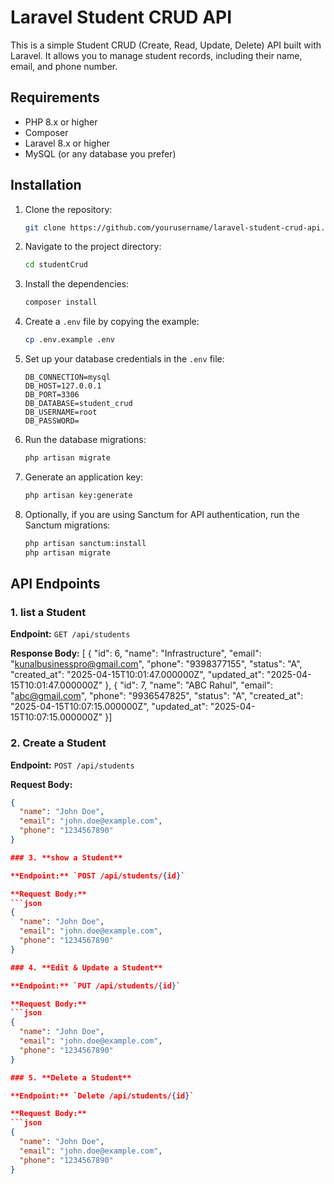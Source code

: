 # Laravel Student CRUD API

This is a simple Student CRUD (Create, Read, Update, Delete) API built with Laravel. It allows you to manage student records, including their name, email, and phone number.

## Requirements

- PHP 8.x or higher
- Composer
- Laravel 8.x or higher
- MySQL (or any database you prefer)

## Installation

1. Clone the repository:
    ```bash
    git clone https://github.com/yourusername/laravel-student-crud-api.git
    ```

2. Navigate to the project directory:
    ```bash
    cd studentCrud
    ```

3. Install the dependencies:
    ```bash
    composer install
    ```

4. Create a `.env` file by copying the example:
    ```bash
    cp .env.example .env
    ```

5. Set up your database credentials in the `.env` file:
    ```env
    DB_CONNECTION=mysql
    DB_HOST=127.0.0.1
    DB_PORT=3306
    DB_DATABASE=student_crud
    DB_USERNAME=root
    DB_PASSWORD=
    ```

6. Run the database migrations:
    ```bash
    php artisan migrate
    ```

7. Generate an application key:
    ```bash
    php artisan key:generate
    ```

8. Optionally, if you are using Sanctum for API authentication, run the Sanctum migrations:
    ```bash
    php artisan sanctum:install
    php artisan migrate
    ```

## API Endpoints

### 1. **list a Student**

**Endpoint:** `GET /api/students`

**Response Body:**
[
  {
    "id": 6,
    "name": "Infrastructure",
    "email": "kunalbusinesspro@gmail.com",
    "phone": "9398377155",
    "status": "A",
    "created_at": "2025-04-15T10:01:47.000000Z",
    "updated_at": "2025-04-15T10:01:47.000000Z"
  },
  {
    "id": 7,
    "name": "ABC Rahul",
    "email": "abc@gmail.com",
    "phone": "9936547825",
    "status": "A",
    "created_at": "2025-04-15T10:07:15.000000Z",
    "updated_at": "2025-04-15T10:07:15.000000Z"
  }]


### 2. **Create a Student**

**Endpoint:** `POST /api/students`

**Request Body:**
```json
{
  "name": "John Doe",
  "email": "john.doe@example.com",
  "phone": "1234567890"
}

### 3. **show a Student**

**Endpoint:** `POST /api/students/{id}`

**Request Body:**
```json
{
  "name": "John Doe",
  "email": "john.doe@example.com",
  "phone": "1234567890"
}

### 4. **Edit & Update a Student**

**Endpoint:** `PUT /api/students/{id}`

**Request Body:**
```json
{
  "name": "John Doe",
  "email": "john.doe@example.com",
  "phone": "1234567890"
}

### 5. **Delete a Student**

**Endpoint:** `Delete /api/students/{id}`

**Request Body:**
```json
{
  "name": "John Doe",
  "email": "john.doe@example.com",
  "phone": "1234567890"
}
